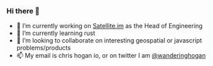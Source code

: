 ### Hi there 👋

- 🔭 I’m currently working on [Satellite.im](https://satellite.im) as the Head of Engineering
- 🌱 I’m currently learning rust
- 👯 I’m looking to collaborate on interesting geospatial or javascript problems/products
- 📫 My email is chris <at> hogan <dot> io, or on twitter I am [@wanderinghogan](https://twitter.com/WanderingHogan)
